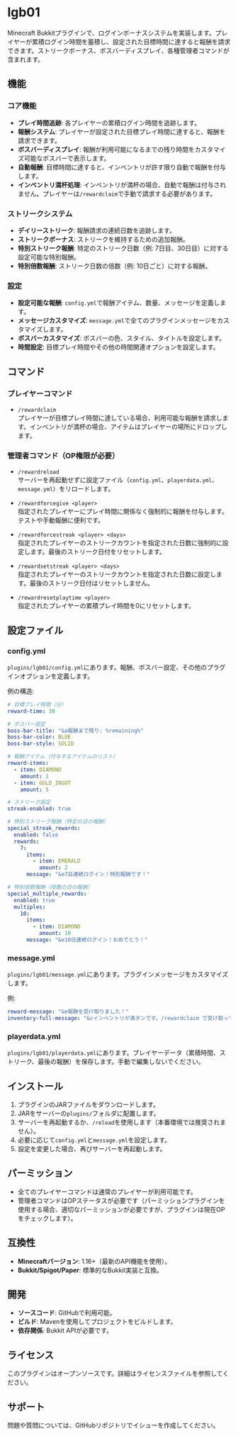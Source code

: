 # lgb01

Minecraft Bukkitプラグインで、ログインボーナスシステムを実装します。プレイヤーが累積ログイン時間を蓄積し、設定された目標時間に達すると報酬を請求できます。ストリークボーナス、ボスバーディスプレイ、各種管理者コマンドが含まれます。

## 機能

### コア機能
- **プレイ時間追跡**: 各プレイヤーの累積ログイン時間を追跡します。
- **報酬システム**: プレイヤーが設定された目標プレイ時間に達すると、報酬を請求できます。
- **ボスバーディスプレイ**: 報酬が利用可能になるまでの残り時間をカスタマイズ可能なボスバーで表示します。
- **自動報酬**: 目標時間に達すると、インベントリが許す限り自動で報酬を付与します。
- **インベントリ満杯処理**: インベントリが満杯の場合、自動で報酬は付与されません。プレイヤーは`/rewardclaim`で手動で請求する必要があります。

### ストリークシステム
- **デイリーストリーク**: 報酬請求の連続日数を追跡します。
- **ストリークボーナス**: ストリークを維持するための追加報酬。
- **特別ストリーク報酬**: 特定のストリーク日数（例: 7日目、30日目）に対する設定可能な特別報酬。
- **特別倍数報酬**: ストリーク日数の倍数（例: 10日ごと）に対する報酬。

### 設定
- **設定可能な報酬**: `config.yml`で報酬アイテム、数量、メッセージを定義します。
- **メッセージカスタマイズ**: `message.yml`で全てのプラグインメッセージをカスタマイズします。
- **ボスバーカスタマイズ**: ボスバーの色、スタイル、タイトルを設定します。
- **時間設定**: 目標プレイ時間やその他の時間関連オプションを設定します。

## コマンド

### プレイヤーコマンド
- `/rewardclaim`  
  プレイヤーが目標プレイ時間に達している場合、利用可能な報酬を請求します。インベントリが満杯の場合、アイテムはプレイヤーの場所にドロップします。

### 管理者コマンド（OP権限が必要）
- `/rewardreload`  
  サーバーを再起動せずに設定ファイル（`config.yml`、`playerdata.yml`、`message.yml`）をリロードします。

- `/rewardforcegive <player>`  
  指定されたプレイヤーにプレイ時間に関係なく強制的に報酬を付与します。テストや手動報酬に便利です。

- `/rewardforcestreak <player> <days>`  
  指定されたプレイヤーのストリークカウントを指定された日数に強制的に設定します。最後のストリーク日付をリセットします。

- `/rewardsetstreak <player> <days>`  
  指定されたプレイヤーのストリークカウントを指定された日数に設定します。最後のストリーク日付はリセットしません。

- `/rewardresetplaytime <player>`  
  指定されたプレイヤーの累積プレイ時間を0にリセットします。

## 設定ファイル

### config.yml
`plugins/lgb01/config.yml`にあります。報酬、ボスバー設定、その他のプラグインオプションを定義します。

例の構造:
```yaml
# 目標プレイ時間（分）
reward-time: 30

# ボスバー設定
boss-bar-title: "&a報酬まで残り: %remaining%"
boss-bar-color: BLUE
boss-bar-style: SOLID

# 報酬アイテム（付与するアイテムのリスト）
reward-items:
  - item: DIAMOND
    amount: 1
  - item: GOLD_INGOT
    amount: 5

# ストリーク設定
streak-enabled: true

# 特別ストリーク報酬（特定の日の報酬）
special_streak_rewards:
  enabled: false
  rewards:
    7:
      items:
        - item: EMERALD
          amount: 2
      message: "&e7日連続ログイン！特別報酬です！"

# 特別倍数報酬（倍数の日の報酬）
special_multiple_rewards:
  enabled: true
  multiples:
    10:
      items:
        - item: DIAMOND
          amount: 10
      message: "&e10日連続ログイン！おめでとう！"
```

### message.yml
`plugins/lgb01/message.yml`にあります。プラグインメッセージをカスタマイズします。

例:
```yaml
reward-message: "&e報酬を受け取りました！"
inventory-full-message: "&cインベントリが満タンです。/rewardclaim で受け取ってください。"
```

### playerdata.yml
`plugins/lgb01/playerdata.yml`にあります。プレイヤーデータ（累積時間、ストリーク、最後の報酬）を保存します。手動で編集しないでください。

## インストール

1. プラグインのJARファイルをダウンロードします。
2. JARをサーバーの`plugins/`フォルダに配置します。
3. サーバーを再起動するか、`/reload`を使用します（本番環境では推奨されません）。
4. 必要に応じて`config.yml`と`message.yml`を設定します。
5. 設定を変更した場合、再びサーバーを再起動します。

## パーミッション

- 全てのプレイヤーコマンドは通常のプレイヤーが利用可能です。
- 管理者コマンドはOPステータスが必要です（パーミッションプラグインを使用する場合、適切なパーミッションが必要ですが、プラグインは現在OPをチェックします）。

## 互換性

- **Minecraftバージョン**: 1.16+（最新のAPI機能を使用）。
- **Bukkit/Spigot/Paper**: 標準的なBukkit実装と互換。

## 開発

- **ソースコード**: GitHubで利用可能。
- **ビルド**: Mavenを使用してプロジェクトをビルドします。
- **依存関係**: Bukkit APIが必要です。

## ライセンス

このプラグインはオープンソースです。詳細はライセンスファイルを参照してください。

## サポート

問題や質問については、GitHubリポジトリでイシューを作成してください。